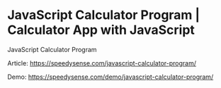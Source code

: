 # JavaScript Calculator Program |  Calculator App with JavaScript
JavaScript Calculator Program

Article: https://speedysense.com/javascript-calculator-program/

Demo: https://speedysense.com/demo/javascript-calculator-program/
